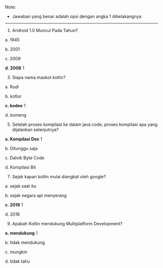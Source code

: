 Note:

- Jawaban yang benar adalah opsi dengan angka 1 dibelakangnya

---

1. Android 1.0 Muncul Pada Tahun?
   
a. 1945

b. 2001

c. 2009

**d. 2008** 1

3. Siapa nama maskot kotlin?
   
a. Rudi

b. kotlur

**c. kodee** 1

d. komeng

5. Setelah proses kompilasi ke dalam java code, proses kompilasi apa yang dijalankan selanjutnya?

**a. Kompilasi Dex** 1

b. Ditunggu saja

c. Dalvik Byte Code

d. Kompilasi Bit

7. Sejak kapan kotlin mulai diangkat oleh google?

a. sejak saat itu

b. sejak negara api menyerang

**c. 2019** 1

d. 2018

9. Apakah Kotlin mendukung Multiplatform Development?
   
**a. mendukung** 1

b. tidak mendukung

c. mungkin

d. tidak tahu
